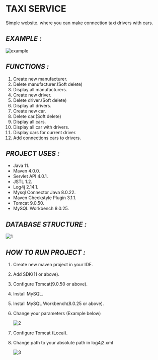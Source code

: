 # **TAXI SERVICE**
Simple website. where you can make connection taxi drivers with cars.

## _EXAMPLE :_

<img src="https://i.ibb.co/tzhsQ3Z/ezgif-1-fa2c3820cd42.gif" alt="example">

## _FUNCTIONS :_

1. Create new manufacturer.
1. Delete manufacturer.(Soft delete)
1. Display all manufacturers.   
1. Create new driver.
1. Delete driver.(Soft delete)
1. Display all drivers.
1. Create new car.
1. Delete car.(Soft delete)
1. Display all cars.
1. Display all car with drivers.
1. Display cars for current driver.
1. Add connections cars to drivers.

## _PROJECT USES :_ 

* Java 11.
* Maven 4.0.0.
* Servlet API 4.0.1.
* JSTL 1.2.
* Log4j 2.14.1.
* Mysql Connector Java 8.0.22. 
* Maven Checkstyle Plugin 3.1.1.
* Tomcat 9.0.50.
* MySQL Workbench 8.0.25.

## _DATABASE STRUCTURE :_

<img src="https://i.ibb.co/9ZbqZHN/1.png" alt="1">

## _HOW TO RUN PROJECT :_

1. Create new maven project in your IDE.
1. Add SDK(11 or above).
1. Configure Tomcat(9.0.50 or above).
1. Install MySQL.
1. Install MySQL Workbench(8.0.25 or above). 
1. Change your parameters (Example below) 
   
   <img src="https://i.ibb.co/72NNTN6/2.png" alt="2">
1. Configure Tomcat (Local).
1. Change path to your absolute path in log4j2.xml
   
   <img src="https://i.ibb.co/crtyYVf/3.png" alt="3">

